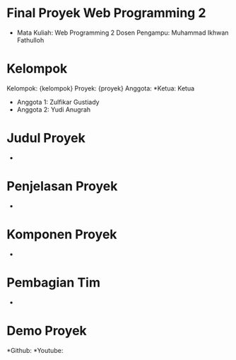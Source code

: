 # Final Proyek Web Programming 2
- Mata Kuliah: Web Programming 2
Dosen Pengampu: Muhammad Ikhwan Fathulloh
# Kelompok
Kelompok: {kelompok}
Proyek: {proyek}
Anggota:
*Ketua: Ketua
* Anggota 1: Zulfikar Gustiady
* Anggota 2: Yudi Anugrah
# Judul Proyek
- 

# Penjelasan Proyek
-

# Komponen Proyek
-

# Pembagian Tim
-

# Demo Proyek
*Github: 
*Youtube: 
